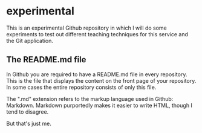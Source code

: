 # experimental
This is an experimental Github repository in which I will do some experiments to test out different teaching techniques for this service and the Git application.

## The README.md file
In Github you are required to have a README.md file in every repository. This is the file that displays the content on the front page of your repository. In some cases the entire repository consists of only this file.

The ".md" extension refers to the markup language used in Github: Markdown. Markdown purportedly makes it easier to write HTML, though I tend to disagree.

But that's just me.